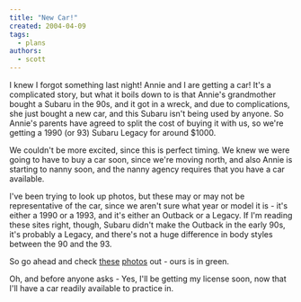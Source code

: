```yaml
---
title: "New Car!"
created: 2004-04-09
tags:
  - plans
authors:
  - scott
---
```


I knew I forgot something last night! Annie and I are getting a car! It's a complicated story, but what it boils down to is that Annie's grandmother bought a Subaru in the 90s, and it got in a wreck, and due to complications, she just bought a new car, and this Subaru isn't being used by anyone. So Annie's parents have agreed to split the cost of buying it with us, so we're getting a 1990 (or 93) Subaru Legacy for around $1000.

We couldn't be more excited, since this is perfect timing. We knew we were going to have to buy a car soon, since we're moving north, and also Annie is starting to nanny soon, and the nanny agency requires that you have a car available.

I've been trying to look up photos, but these may or may not be representative of the car, since we aren't sure what year or model it is - it's either a 1990 or a 1993, and it's either an Outback or a Legacy. If I'm reading these sites right, though, Subaru didn't make the Outback in the early 90s, it's probably a Legacy, and there's not a huge difference in body styles between the 90 and the 93.

So go ahead and check [these](http://www.diamondlot.com/cgi/info.exe?bc=938478&dealer=CHAPAG) [photos](http://www.diamondlot.com/cgi/info.exe?bc=1061653&dealer=TOYPUYA) out - ours is in green.

Oh, and before anyone asks - Yes, I'll be getting my license soon, now that I'll have a car readily available to practice in.
